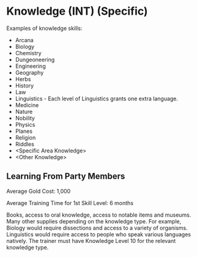 # Knowledge (INT) (Specific)

Examples of knowledge skills:

- Arcana
- Biology
- Chemistry
- Dungeoneering
- Engineering
- Geography
- Herbs
- History
- Law
- Linguistics - Each level of Linguistics grants one extra language.
- Medicine
- Nature
- Nobility
- Physics
- Planes
- Religion
- Riddles
- \<Specific Area Knowledge\>
- \<Other Knowledge\>

## Learning From Party Members

Average Gold Cost: 1,000

Average Training Time for 1st Skill Level: 6 months

Books, access to oral knowledge, access to notable items and museums. Many other supplies depending on the knowledge type. For example, Biology would require dissections and access to a variety of organisms. Linguistics would require access to people who speak various languages natively. The trainer must have Knowledge Level 10 for the relevant knowledge type.
